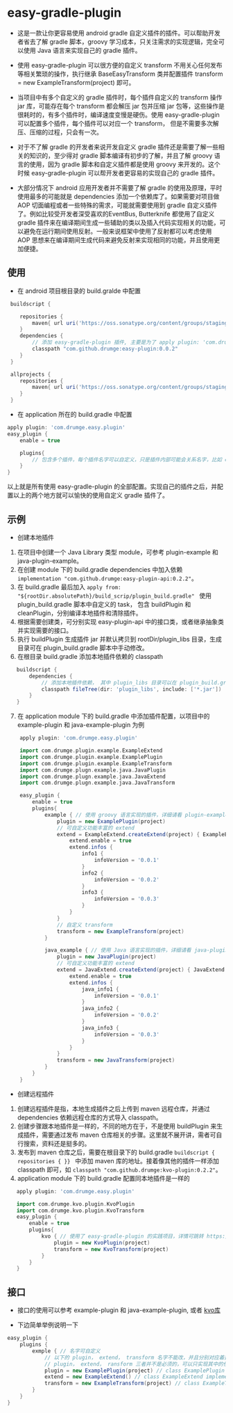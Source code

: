 # easy-gradle-plugin

* 这是一款让你更容易使用 android gradle 自定义插件的插件。可以帮助开发者省去了解 gradle 脚本，groovy 学习成本，只关注需求的实现逻辑，完全可以使用 Java 语言来实现自己的 gradle 插件。

* 使用 easy-gradle-plugin 可以很方便的自定义 transform 不用关心任何发布等相关繁琐的操作，执行继承 BaseEasyTransform 类并配置插件 transform = new ExampleTransform(project)  即可。

* 当项目中有多个自定义的 gradle 插件时，每个插件自定义的 transform 操作 jar 库，可能存在每个 transform 都会解压 jar 包并压缩 jar 包等，这些操作是很耗时的，有多个插件时，编译速度变慢是硬伤。使用 easy-gradle-plugin 可以配置多个插件，每个插件可以对应一个 transform， 但是不需要多次解压、压缩的过程，只会有一次。

* 对于不了解 gradle 的开发者来说开发自定义 gradle 插件还是需要了解一些相关的知识的，至少得对 gradle 脚本编译有初步的了解，并且了解 groovy 语言的使用，因为 gradle 脚本和自定义插件都是使用 groovy 来开发的。这个时候 easy-gradle-plugin 可以帮开发者更容易的实现自己的 gradle 插件。  

* 大部分情况下 android 应用开发者并不需要了解 gradle 的使用及原理，平时使用最多的可能就是 dependencies 添加一个依赖库了。如果需要对项目做 AOP 切面编程或者一些特殊的需求，可能就需要使用到 gradle 自定义插件了。例如比较受开发者深受喜欢的EventBus, Butterknife 都使用了自定义 gradle 插件来在编译期间生成一些辅助的类以及插入代码实现相关的功能，可以避免在运行期间使用反射。一般来说框架中使用了反射都可以考虑使用 AOP 思想来在编译期间生成代码来避免反射来实现相同的功能，并且使用更加便捷。

## 使用

* 在 android 项目根目录的 build.gralde 中配置
```groovy
 buildscript {

    repositories {
        maven{ url uri('https://oss.sonatype.org/content/groups/staging')}
    }
    dependencies {
        // 添加 easy-gradle-plugin 插件, 主要是为了 apply plugin: 'com.drumge.easy.plugin'
        classpath "com.github.drumge:easy-plugin:0.0.2"
    }
 }

 allprojects {
    repositories {
        maven{ url uri('https://oss.sonatype.org/content/groups/staging')}
    }
 }
```
* 在 application 所在的 build.gradle 中配置
```groovy
apply plugin: 'com.drumge.easy.plugin'
easy_plugin {
    enable = true

    plugins{
        // 包含多个插件，每个插件名字可以自定义，只是插件内部可能会关系名字，比如 example
    }
}
```
以上就是所有使用 easy-gradle-plugin 的全部配置。实现自己的插件之后，并配置以上的两个地方就可以愉快的使用自定义 gradle 插件了。

## 示例

* 创建本地插件
 1. 在项目中创建一个 Java Library 类型 module，可参考 plugin-example 和 java-plugin-example。  
 2. 在创建 module 下的 build.gradle dependencies 中加入依赖 `` implementation "com.github.drumge:easy-plugin-api:0.2.2" ``。
 3. 在 build.gradle 最后加入 ``apply from: "${rootDir.absolutePath}/build_scrip/plugin_build.gradle" `` 使用 plugin_build.gradle 脚本中自定义的 task， 包含 buildPlugin 和 cleanPlugin，分别编译本地插件和清除插件。
 4. 根据需要创建类，可分别实现 easy-plugin-api 中的接口类，或者继承抽象类并实现需要的接口。
 5. 执行 buildPlugin 生成插件 jar 并默认拷贝到 rootDir/plugin_libs 目录，生成目录可在 plugin_build.gradle 脚本中手动修改。
 6. 在根目录 build.gradle 添加本地插件依赖的 classpath
 ```groovy
    buildscript {
        dependencies {
            // 添加本地插件依赖， 其中 plugin_libs 目录可以在 plugin_build.gradle 中手动修改
            classpath fileTree(dir: 'plugin_libs', include: ['*.jar'])
        }
    }
 ```
 7. 在 application module 下的 build.gradle 中添加插件配置，以项目中的 example-plugin 和 java-example-plugin 为例
 ```groovy
     apply plugin: 'com.drumge.easy.plugin'

     import com.drumge.plugin.example.ExampleExtend
     import com.drumge.plugin.example.ExamplePlugin
     import com.drumge.plugin.example.ExampleTransform
     import com.drumge.plugn.example.java.JavaPlugin
     import com.drumge.plugn.example.java.JavaExtend
     import com.drumge.plugn.example.java.JavaTransform

     easy_plugin {
         enable = true
         plugins{
             example { // 使用 groovy 语言实现的插件，详细请看 plugin-example module
                 plugin = new ExamplePlugin(project)
                 // 可自定义功能丰富的 extend
                 extend = ExampleExtend.createExtend(project) { ExampleExtend extend ->
                     extend.enable = true
                     extend.infos {
                         info1 {
                             infoVersion = '0.0.1'
                         }
                         info2 {
                             infoVersion = '0.0.2'
                         }
                         info3 {
                             infoVersion = '0.0.3'
                         }
                     }
                 }
                 // 自定义 transform
                 transform = new ExampleTransform(project)
             }

             java_example { // 使用 Java 语言实现的插件，详细请看 java-plugin-example module
                 plugin = new JavaPlugin(project)
                 // 可自定义功能丰富的 extend
                 extend = JavaExtend.createExtend(project) { JavaExtend extend ->
                     extend.enable = true
                     extend.infos {
                         java_info1 {
                             infoVersion = '0.0.1'
                         }
                         java_info2 {
                             infoVersion = '0.0.2'
                         }
                         java_info3 {
                             infoVersion = '0.0.3'
                         }
                     }
                 }
                 transform = new JavaTransform(project)
             }
         }
     }
 ```

* 创建远程插件

 1. 创建远程插件是指，本地生成插件之后上传到 maven 远程仓库，并通过 dependencies 依赖远程仓库的方式导入 classpath。  
 2. 创建步骤跟本地插件是一样的，不同的地方在于，不是使用 buildPlugin 来生成插件，需要通过发布 maven 仓库相关的步骤。这里就不展开讲，需者可自行搜索，资料还是挺多的。  
 3. 发布到 maven 仓库之后，需要在根目录下的 build.gradle ``buildscript { repositories { }} `` 中添加 maven 库的地址。接着像其他的插件一样添加 classpath 即可，如 `` classpath "com.github.drumge:kvo-plugin:0.2.2" ``。
 4. application module 下的 build.gradle 配置同本地插件是一样的
 ```groovy
    apply plugin: 'com.drumge.easy.plugin'

    import com.drumge.kvo.plugin.KvoPlugin
    import com.drumge.kvo.plugin.KvoTransform
    easy_plugin {
        enable = true
        plugins{
            kvo { // 使用了 easy-gradle-plugin 的实践项目，详情可跳转 https://github.com/drumge/kvo.git 了解
                plugin = new KvoPlugin(project)
                transform = new KvoTransform(project)
            }
        }
    }
 ```

## 接口

* 接口的使用可以参考 example-plugin 和 java-example-plugin, 或者 [kvo库](https://github.com/drumge/kvo.git)  

* 下边简单举例说明一下
```groovy
easy_plugin {
    plugins {
        exmple { // 名字可自定义
            // 以下的 plugin， extend， transform 名字不能改，并且分别对应着指定的类型， 这些参数的接口类定义在 easy-plugin-api 中。plugin -> IPlugin， extend -> IExtend, transform -> IEasyTransform
            // plugin， extend， ransform 三者并不是必须的，可以只实现其中的任何一个
            plugin = new ExamplePlugin(project) // class ExamplePlugin implements IPlugin
            extend = new ExampleExtend() // class ExampleExtend implements IExtend
            transform = new ExampleTransform(project) // class ExampleTransform extends BaseEasyTransform
        }
    }
}
```
